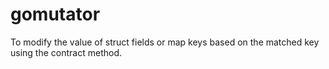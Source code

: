 # gomutator
To modify the value of struct fields or map keys based on the matched key using the contract method.
